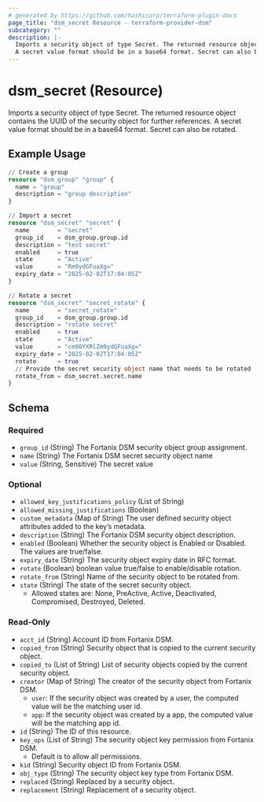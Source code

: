 ```yaml
---
# generated by https://github.com/hashicorp/terraform-plugin-docs
page_title: "dsm_secret Resource - terraform-provider-dsm"
subcategory: ""
description: |-
  Imports a security object of type Secret. The returned resource object contains the UUID of the security object for further references.
  A secret value format should be in a base64 format. Secret can also be rotated.
---
```


# dsm_secret (Resource)

Imports a security object of type Secret. The returned resource object contains the UUID of the security object for further references.
A secret value format should be in a base64 format. Secret can also be rotated.

## Example Usage

```terraform
// Create a group
resource "dsm_group" "group" {
  name = "group"
  description = "group description"
}

// Import a secret
resource "dsm_secret" "secret" {
  name        = "secret"
  group_id    = dsm_group.group.id
  description = "test secret"
  enabled     = true
  state       = "Active"
  value       = "Rm9ydGFuaXg="
  expiry_date = "2025-02-02T17:04:05Z"
}

// Rotate a secret
resource "dsm_secret" "secret_rotate" {
  name        = "secret_rotate"
  group_id    = dsm_group.group.id
  description = "rotate secret"
  enabled     = true
  state       = "Active"
  value       = "cm90YXRlZm9ydGFuaXg="
  expiry_date = "2025-02-02T17:04:05Z"
  rotate      = true
  // Provide the secret security object name that needs to be rotated
  rotate_from = dsm_secret.secret.name
}
```

<!-- schema generated by tfplugindocs -->
## Schema

### Required

- `group_id` (String) The Fortanix DSM security object group assignment.
- `name` (String) The Fortanix DSM secret security object name
- `value` (String, Sensitive) The secret value

### Optional

- `allowed_key_justifications_policy` (List of String)
- `allowed_missing_justifications` (Boolean)
- `custom_metadata` (Map of String) The user defined security object attributes added to the key’s metadata.
- `description` (String) The Fortanix DSM security object description.
- `enabled` (Boolean) Whether the security object is Enabled or Disabled. The values are true/false.
- `expiry_date` (String) The security object expiry date in RFC format.
- `rotate` (Boolean) boolean value true/false to enable/disable rotation.
- `rotate_from` (String) Name of the security object to be rotated from.
- `state` (String) The state of the secret security object.
   * Allowed states are: None, PreActive, Active, Deactivated, Compromised, Destroyed, Deleted.

### Read-Only

- `acct_id` (String) Account ID from Fortanix DSM.
- `copied_from` (String) Security object that is copied to the current security object.
- `copied_to` (List of String) List of security objects copied by the current security object.
- `creator` (Map of String) The creator of the security object from Fortanix DSM.
   * `user`: If the security object was created by a user, the computed value will be the matching user id.
   * `app`: If the security object was created by a app, the computed value will be the matching app id.
- `id` (String) The ID of this resource.
- `key_ops` (List of String) The security object key permission from Fortanix DSM.
   * Default is to allow all permissions.
- `kid` (String) Security object ID from Fortanix DSM.
- `obj_type` (String) The security object key type from Fortanix DSM.
- `replaced` (String) Replaced by a security object.
- `replacement` (String) Replacement of a security object.
